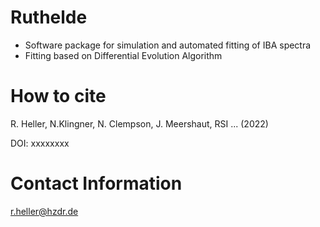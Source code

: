 # Ruthelde

- Software package for simulation and automated fitting of IBA spectra
- Fitting based on Differential Evolution Algorithm

# How to cite

R. Heller, N.Klingner, N. Clempson, J. Meershaut, RSI ... (2022)

DOI: xxxxxxxx


# Contact Information

r.heller@hzdr.de



